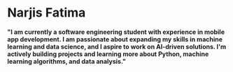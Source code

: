 # Narjis Fatima
**"I am currently a software engineering student with experience in mobile app development. I am passionate about expanding my skills in machine learning and data science, and I aspire to work on AI-driven solutions. I'm actively building projects and learning more about Python, machine learning algorithms, and data analysis."**